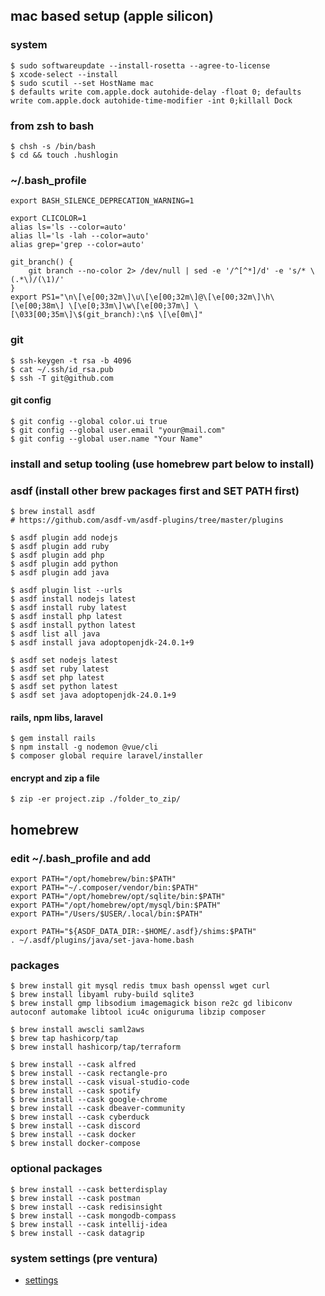 ## mac based setup (apple silicon)

### system
    $ sudo softwareupdate --install-rosetta --agree-to-license
    $ xcode-select --install
    $ sudo scutil --set HostName mac
    $ defaults write com.apple.dock autohide-delay -float 0; defaults write com.apple.dock autohide-time-modifier -int 0;killall Dock
    
### from zsh to bash
    $ chsh -s /bin/bash
    $ cd && touch .hushlogin

### ~/.bash_profile
    export BASH_SILENCE_DEPRECATION_WARNING=1

    export CLICOLOR=1
    alias ls='ls --color=auto'
    alias ll='ls -lah --color=auto'
    alias grep='grep --color=auto'
    
    git_branch() {
        git branch --no-color 2> /dev/null | sed -e '/^[^*]/d' -e 's/* \(.*\)/(\1)/'
    }
    export PS1="\n\[\e[00;32m\]\u\[\e[00;32m\]@\[\e[00;32m\]\h\[\e[00;38m\] \[\e[0;33m\]\w\[\e[00;37m\] \[\033[00;35m\]\$(git_branch):\n$ \[\e[0m\]"

### git
    $ ssh-keygen -t rsa -b 4096
    $ cat ~/.ssh/id_rsa.pub
    $ ssh -T git@github.com

#### git config
    $ git config --global color.ui true
    $ git config --global user.email "your@mail.com"
    $ git config --global user.name "Your Name"

### install and setup tooling (use homebrew part below to install)

### asdf (install other brew packages first and SET PATH first)
    $ brew install asdf
    # https://github.com/asdf-vm/asdf-plugins/tree/master/plugins
    
    $ asdf plugin add nodejs
    $ asdf plugin add ruby
    $ asdf plugin add php
    $ asdf plugin add python
    $ asdf plugin add java
    
    $ asdf plugin list --urls
    $ asdf install nodejs latest
    $ asdf install ruby latest
    $ asdf install php latest
    $ asdf install python latest
    $ asdf list all java
    $ asdf install java adoptopenjdk-24.0.1+9

    $ asdf set nodejs latest
    $ asdf set ruby latest
    $ asdf set php latest
    $ asdf set python latest
    $ asdf set java adoptopenjdk-24.0.1+9

#### rails, npm libs, laravel
    $ gem install rails
    $ npm install -g nodemon @vue/cli    
    $ composer global require laravel/installer
    
#### encrypt and zip a file
    $ zip -er project.zip ./folder_to_zip/

## homebrew

### edit ~/.bash_profile and add
    export PATH="/opt/homebrew/bin:$PATH"
    export PATH="~/.composer/vendor/bin:$PATH"
    export PATH="/opt/homebrew/opt/sqlite/bin:$PATH"
    export PATH="/opt/homebrew/opt/mysql/bin:$PATH" 
    export PATH="/Users/$USER/.local/bin:$PATH"

    export PATH="${ASDF_DATA_DIR:-$HOME/.asdf}/shims:$PATH"
    . ~/.asdf/plugins/java/set-java-home.bash
    
### packages
    $ brew install git mysql redis tmux bash openssl wget curl 
    $ brew install libyaml ruby-build sqlite3 
    $ brew install gmp libsodium imagemagick bison re2c gd libiconv autoconf automake libtool icu4c oniguruma libzip composer
    
    $ brew install awscli saml2aws
    $ brew tap hashicorp/tap
    $ brew install hashicorp/tap/terraform

    $ brew install --cask alfred
    $ brew install --cask rectangle-pro
    $ brew install --cask visual-studio-code
    $ brew install --cask spotify
    $ brew install --cask google-chrome
    $ brew install --cask dbeaver-community    
    $ brew install --cask cyberduck
    $ brew install --cask discord
    $ brew install --cask docker
    $ brew install docker-compose

### optional packages
    $ brew install --cask betterdisplay
    $ brew install --cask postman
    $ brew install --cask redisinsight
    $ brew install --cask mongodb-compass
    $ brew install --cask intellij-idea
    $ brew install --cask datagrip

### system settings (pre ventura)
* [settings](https://github.com/ek926m/dotfiles/blob/main/settings.md)
